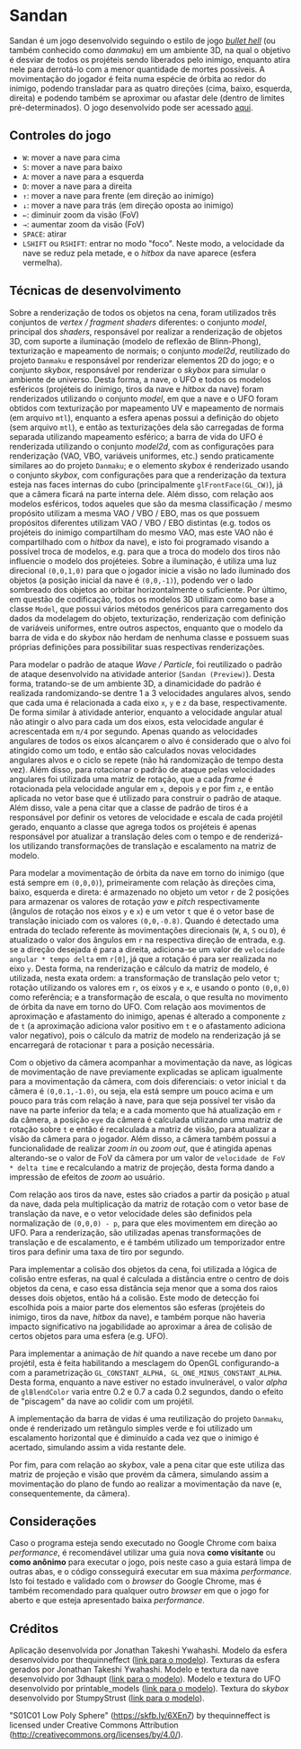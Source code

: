 # Sandan

Sandan é um jogo desenvolvido seguindo o estilo de jogo [*bullet hell*](https://en.wikipedia.org/wiki/Danmaku) (ou também conhecido como *danmaku*) em um ambiente 3D, na qual o objetivo é desviar de todos os projéteis sendo liberados pelo inimigo, enquanto atira nele para derrotá-lo com a menor quantidade de mortes possíveis. A movimentação do jogador é feita numa espécie de órbita ao redor do inimigo, podendo transladar para as quatro direções (cima, baixo, esquerda, direita) e podendo também se aproximar ou afastar dele (dentro de limites pré-determinados). O jogo desenvolvido pode ser acessado [aqui](https://hirusora.github.io/abcg/sandan/).

## Controles do jogo

- `W`: mover a nave para cima
- `S`: mover a nave para baixo
- `A`: mover a nave para a esquerda
- `D`: mover a nave para a direita
- `↑`: mover a nave para frente (em direção ao inimigo)
- `↓`: mover a nave para trás (em direção oposta ao inimigo)
- `←`: diminuir zoom da visão (FoV)
- `→`: aumentar zoom da visão (FoV)
- `SPACE`: atirar
- `LSHIFT` ou `RSHIFT`: entrar no modo "foco". Neste modo, a velocidade da nave se reduz pela metade, e o *hitbox* da nave aparece (esfera vermelha).

## Técnicas de desenvolvimento

Sobre a renderização de todos os objetos na cena, foram utilizados três conjuntos de *vertex / fragment shaders* diferentes: o conjunto *model*, principal dos *shaders*, responsável por realizar a renderização de objetos 3D, com suporte a iluminação (modelo de reflexão de Blinn-Phong), texturização e mapeamento de normais; o conjunto *model2d*, reutilizado do projeto `Danmaku` e responsável por renderizar elementos 2D do jogo; e o conjunto *skybox*, responsável por renderizar o *skybox* para simular o ambiente de universo. Desta forma, a nave, o UFO e todos os modelos esféricos (projéteis do inimigo, tiros da nave e *hitbox* da nave) foram renderizados utilizando o conjunto *model*, em que a nave e o UFO foram obtidos com texturização por mapeamento UV e mapeamento de normais (em arquivo `mtl`), enquanto a esfera apenas possui a definição do objeto (sem arquivo `mtl`), e então as texturizações dela são carregadas de forma separada utilizando mapeamento esférico; a barra de vida do UFO é renderizada utilizando o conjunto *model2d*, com as configurações para renderização (VAO, VBO, variáveis uniformes, etc.) sendo praticamente similares ao do projeto `Danmaku`; e o elemento *skybox* é renderizado usando o conjunto *skybox*, com configurações para que a renderização da textura esteja nas faces internas do cubo (principalmente `glFrontFace(GL_CW)`), já que a câmera ficará na parte interna dele. Além disso, com relação aos modelos esféricos, todos aqueles que são da mesma classificação / mesmo propósito utilizam a mesma VAO / VBO / EBO, mas os que possuem propósitos diferentes utilizam VAO / VBO / EBO distintas (e.g. todos os projéteis do inimigo compartilham do mesmo VAO, mas este VAO não é compartilhado com o *hitbox* da nave), e isto foi programado visando a possível troca de modelos, e.g. para que a troca do modelo dos tiros não influencie o modelo dos projéteies. Sobre a iluminação, é utiliza uma luz direcional `(0,0,1,0)` para que o jogador inicie a visão no lado iluminado dos objetos (a posição inicial da nave é `(0,0,-1)`), podendo ver o lado sombreado dos objetos ao orbitar horizontalmente o suficiente. Por último, em questão de codificação, todos os modelos 3D utilizam como base a classe `Model`, que possui vários métodos genéricos para carregamento dos dados da modelagem do objeto, texturização, renderização com definição de variáveis uniformes, entre outros aspectos, enquanto que o modelo da barra de vida e do *skybox* não herdam de nenhuma classe e possuem suas próprias definições para possibilitar suas respectivas renderizações.

Para modelar o padrão de ataque *Wave / Particle*, foi reutilizado o padrão de ataque desenvolvido na atividade anterior (`Sandan (Preview)`). Desta forma, tratando-se de um ambiente 3D, a dinamicidade do padrão é realizada randomizando-se dentre 1 a 3 velocidades angulares alvos, sendo que cada uma é relacionada a cada eixo `x`, `y` e `z` da base, respectivamente. De forma similar à atividade anterior, enquanto a velocidade angular atual não atingir o alvo para cada um dos eixos, esta velocidade angular é acrescentada em `π/4` por segundo. Apenas quando as velocidades angulares de todos os eixos alcançarem o alvo é considerado que o alvo foi atingido como um todo, e então são calculados novas velocidades angulares alvos e o ciclo se repete (não há randomização de tempo desta vez). Além disso, para rotacionar o padrão de ataque pelas velocidades angulares foi utilizada uma matriz de rotação, que a cada *frame* é rotacionada pela velocidade angular em `x`, depois `y` e por fim `z`, e então aplicada no vetor base que é utilizado para construir o padrão de ataque. Além disso, vale a pena citar que a classe de padrão de tiros é a responsável por definir os vetores de velocidade e escala de cada projétil gerado, enquanto a classe que agrega todos os projéteis é apenas responsável por atualizar a translação deles com o tempo e de renderizá-los utilizando transformações de translação e escalamento na matriz de modelo.

Para modelar a movimentação de órbita da nave em torno do inimigo (que está sempre em `(0,0,0)`), primeiramente com relação às direções cima, baixo, esquerda e direta: é armazenado no objeto um vetor `r` de 2 posições para armazenar os valores de rotação *yaw* e *pitch* respectivamente (ângulos de rotação nos eixos `y` e `x`) e um vetor `t` que é o vetor base de translação iniciado com os valores `(0,0,-0.8)`. Quando é detectado uma entrada do teclado referente às movimentações direcionais (`W`, `A`, `S` ou `D`), é atualizado o valor dos ângulos em `r` na respectiva direção de entrada, e.g. se a direção desejada é para a direita, adiciona-se um valor de `velocidade angular * tempo delta` em `r[0]`, já que a rotação é para ser realizada no eixo `y`. Desta forma, na renderização e cálculo da matriz de modelo, é utilizada, nesta exata ordem: a transformação de translação pelo vetor `t`; rotação utilizando os valores em `r`, os eixos `y` e `x`, e usando o ponto `(0,0,0)` como referência; e a transformação de escala, o que resulta no movimento de órbita da nave em torno do UFO. Com relação aos movimentos de aproximação e afastamento do inimigo, apenas é alterado a componente `z` de `t` (a aproximação adiciona valor positivo em `t` e o afastamento adiciona valor negativo), pois o cálculo da matriz de modelo na renderização já se encarregará de rotacionar `t` para a posição necessária.

Com o objetivo da câmera acompanhar a movimentação da nave, as lógicas de movimentação de nave previamente explicadas se aplicam igualmente para a movimentação da câmera, com dois diferenciais: o vetor inicial `t` da câmera é `(0,0.1,-1.0)`, ou seja, ela está sempre um pouco acima e um pouco para trás com relação à nave, para que seja possível ter visão da nave na parte inferior da tela; e a cada momento que há atualização em `r` da câmera, a posição `eye` da câmera é calculada utilizando uma matriz de rotação sobre `t` e então é recalculada a matriz de visão, para atualizar a visão da câmera para o jogador. Além disso, a câmera também possui a funcionalidade de realizar *zoom in* ou *zoom out*, que é atingida apenas alterando-se o valor de FoV da câmera por um valor de `velocidade de FoV * delta time` e recalculando a matriz de projeção, desta forma dando a impressão de efeitos de *zoom* ao usuário.

Com relação aos tiros da nave, estes são criados a partir da posição `p` atual da nave, dada pela multiplicação da matriz de rotação com o vetor base de translação da nave, e o vetor velocidade deles são definidos pela normalização de `(0,0,0) - p`, para que eles movimentem em direção ao UFO. Para a renderização, são utilizadas apenas transformações de translação e de escalamento, e é também utilizado um temporizador entre tiros para definir uma taxa de tiro por segundo.

Para implementar a colisão dos objetos da cena, foi utilizada a lógica de colisão entre esferas, na qual é calculada a distância entre o centro de dois objetos da cena, e caso essa distância seja menor que a soma dos raios desses dois objetos, então há a colisão. Este modo de detecção foi escolhida pois a maior parte dos elementos são esferas (projéteis do inimigo, tiros da nave, *hitbox* da nave), e também porque não haveria impacto significativo na jogabilidade ao aproximar a área de colisão de certos objetos para uma esfera (e.g. UFO).

Para implementar a animação de *hit* quando a nave recebe um dano por projétil, esta é feita habilitando a mesclagem do OpenGL configurando-a com a parametrização `GL_CONSTANT_ALPHA, GL_ONE_MINUS_CONSTANT_ALPHA`. Desta forma, enquanto a nave estiver no estado invulnerável, o valor *alpha* de `glBlendColor` varia entre 0.2 e 0.7 a cada 0.2 segundos, dando o efeito de "piscagem" da nave ao colidir com um projétil.

A implementação da barra de vidas é uma reutilização do projeto `Danmaku`, onde é renderizado um retângulo simples verde e foi utilizado um escalamento horizontal que é diminuído a cada vez que o inimigo é acertado, simulando assim a vida restante dele.

Por fim, para com relação ao *skybox*, vale a pena citar que este utiliza das matriz de projeção e visão que provém da câmera, simulando assim a movimentação do plano de fundo ao realizar a movimentação da nave (e, consequentemente, da câmera).

## Considerações

Caso o programa esteja sendo executado no Google Chrome com baixa *performance*, é recomendável utilizar uma guia nova **como visitante** ou **como anônimo** para executar o jogo, pois neste caso a guia estará limpa de outras abas, e o código consseguirá executar em sua máxima *performance*. Isto foi testado e validado com o *browser* do Google Chrome, mas é também recomendado para qualquer outro *browser* em que o jogo for aberto e que esteja apresentado baixa *performance*.

## Créditos

Aplicação desenvolvida por Jonathan Takeshi Ywahashi.
Modelo da esfera desenvolvido por thequinneffect ([link para o modelo](https://skfb.ly/6XEn7)).
Texturas da esfera gerados por Jonathan Takeshi Ywahashi.
Modelo e textura da nave desenvolvido por 3dhaupt ([link para o modelo](https://free3d.com/3d-model/intergalactic-spaceship-in-blender-28-eevee-394046.html)).
Modelo e textura do UFO desenvolvido por printable_models ([link para o modelo](https://free3d.com/3d-model/ufo-saucer-v1--190141.html)).
Textura do *skybox* desenvolvido por StumpyStrust ([link para o modelo](https://opengameart.org/content/space-skyboxes-0)).

"S01C01 Low Poly Sphere" (https://skfb.ly/6XEn7) by thequinneffect is licensed under Creative Commons Attribution (http://creativecommons.org/licenses/by/4.0/).
